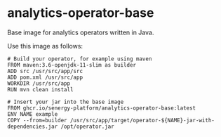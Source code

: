 # analytics-operator-base

Base image for analytics operators written in Java.

Use this image as follows:
```
# Build your operator, for example using maven
FROM maven:3.6-openjdk-11-slim as builder
ADD src /usr/src/app/src
ADD pom.xml /usr/src/app
WORKDIR /usr/src/app
RUN mvn clean install

# Insert your jar into the base image
FROM ghcr.io/senergy-platform/analytics-operator-base:latest
ENV NAME example
COPY --from=builder /usr/src/app/target/operator-${NAME}-jar-with-dependencies.jar /opt/operator.jar
```